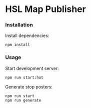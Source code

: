HSL Map Publisher
====================

### Installation

Install dependencies:

```
npm install
```

### Usage

Start development server:
```
npm run start:hot
```

Generate stop posters:
```
npm run start
npm run generate
```
